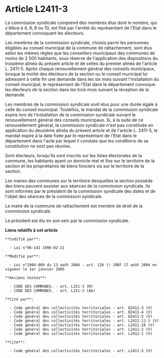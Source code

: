 # Article L2411-3

La commission syndicale comprend des membres élus dont le nombre, qui s'élève à 4, 6, 8 ou 10, est fixé par l'arrêté du
représentant de l'Etat dans le département convoquant les électeurs. 

Les membres de la commission syndicale, choisis parmi les personnes éligibles au conseil municipal de la commune de
rattachement, sont élus selon les mêmes règles que les conseillers municipaux des communes de moins de 2 500 habitants, sous
réserve de l'application des dispositions du troisième alinéa du présent article et de celles du premier alinéa de l'article
L. 2411-5. Après chaque renouvellement général des conseils municipaux, lorsque la moitié des électeurs de la section ou le
conseil municipal lui adressent à cette fin une demande dans les six mois suivant l'installation du conseil municipal, le
représentant de l'Etat dans le département convoque les électeurs de la section dans les trois mois suivant la réception de
la demande. 

Les membres de la commission syndicale sont élus pour une durée égale à celle du conseil municipal. Toutefois, le mandat de
la commission syndicale expire lors de l'installation de la commission syndicale suivant le renouvellement général des
conseils municipaux. Si, à la suite de ce renouvellement général, la commission syndicale n'est pas constituée en application
du deuxième alinéa du présent article et de l'article L. 2411-5, le mandat expire à la date fixée par le représentant de
l'Etat dans le département dans l'acte par lequel il constate que les conditions de sa constitution ne sont pas réunies. 

Sont électeurs, lorsqu'ils sont inscrits sur les listes électorales de la commune, les habitants ayant un domicile réel et
fixe sur le territoire de la section et les propriétaires de biens fonciers sis sur le territoire de la section. 

Les maires des communes sur le territoire desquelles la section possède des biens peuvent assister aux séances de la
commission syndicale. Ils sont informés par le président de la commission syndicale des dates et de l'objet des séances de la
commission syndicale. 

Le maire de la commune de rattachement est membre de droit de la commission syndicale. 

Le président est élu en son sein par la commission syndicale.

**Liens relatifs à cet article**

	**Codifié par**:

	  - Loi n°96-142 1996-02-21

	**Modifié par**:

	  - Loi n°2004-809 du 13 août 2004 - art. 126 () JORF 17 août 2004 en vigueur le 1er janvier 2005

	**Anciens textes**:

	  - CODE DES COMMUNES. - art. L151-3 (M)
	  - CODE DES COMMUNES. - art. L151-3 (Ab)

	**Cité par**:

	  - Code général des collectivités territoriales - art. D2411-3 (V)
	  - Code général des collectivités territoriales - art. D2411-4 (V)
	  - Code général des collectivités territoriales - art. D2411-5 (V)
	  - Code général des collectivités territoriales - art. L2411-12-1 (V)
	  - Code général des collectivités territoriales - art. L2411-16 (V)
	  - Code général des collectivités territoriales - art. L2411-2 (V)
	  - Code général des collectivités territoriales - art. L2412-1 (V)

	**Cite**:

	  - Code général des collectivités territoriales - art. L2411-5 (V)
